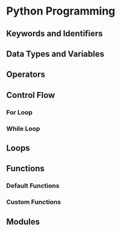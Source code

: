 # Python Programming

## Keywords and Identifiers
## Data Types and Variables
## Operators
## Control Flow
### For Loop
### While Loop
## Loops
## Functions
### Default Functions
### Custom Functions
## Modules